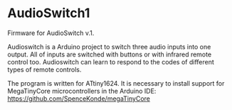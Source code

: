 # AudioSwitch1
Firmware for AudioSwitch v.1.

Audioswitch is a Arduino project to switch three audio inputs into one output.
All of inputs are switched with buttons or with infrared remote control too.
Audioswitch can learn to respond to the codes of different types of remote controls.

The program is written for ATtiny1624. It is necessary to install support for MegaTinyCore microcontrollers in the Arduino IDE: https://github.com/SpenceKonde/megaTinyCore

